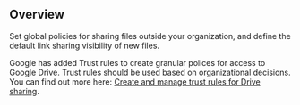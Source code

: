 ## Overview

Set global policies for sharing files outside your organization, and define the default link sharing visibility of new files.

Google has added Trust rules to create granular polices for access to Google Drive. Trust rules should be used based on organizational decisions. You can find out more here: [Create and manage trust rules for Drive sharing](https://support.google.com/a/answer/10621317?hl=en&visit_id=638503492465689137-1473995700&p=trust_rules&rd=1).
